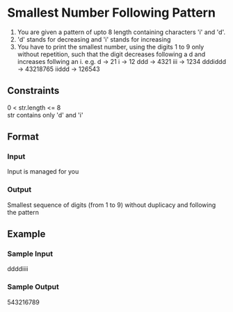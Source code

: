 # Smallest Number Following Pattern

1. You are given a pattern of upto 8 length containing characters 'i' and 'd'. 
2. 'd' stands for decreasing and 'i' stands for increasing 
3. You have to print the smallest number, using the digits 1 to 9 only without repetition, such that the digit decreases following a d and increases follwing an i. e.g. d -> 21 i -> 12 ddd -> 4321 iii -> 1234 dddiddd -> 43218765 iiddd -> 126543


## Constraints
0 < str.length <= 8      
str contains only 'd' and 'i'


## Format
### Input
Input is managed for you

### Output
Smallest sequence of digits (from 1 to 9) without duplicacy and following the pattern


## Example
### Sample Input

ddddiiii

### Sample Output
543216789